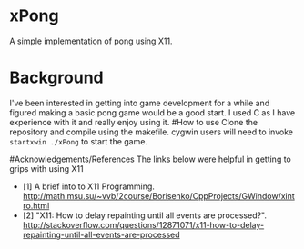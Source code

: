 # xPong
A simple implementation of pong using X11.  
# Background
I've been interested in getting into game development for a while and figured making a basic pong game would be a good start.  I used C as I have experience with it and really enjoy using it. 
#How to use
Clone the repository and compile using the makefile.  cygwin users will need to invoke `startxwin ./xPong` to start the game.

#Acknowledgements/References
The links below were helpful in getting to grips with using X11
* [1] A brief into to X11 Programming. http://math.msu.su/~vvb/2course/Borisenko/CppProjects/GWindow/xintro.html
* [2] "X11: How to delay repainting until all events are processed?". http://stackoverflow.com/questions/12871071/x11-how-to-delay-repainting-until-all-events-are-processed
